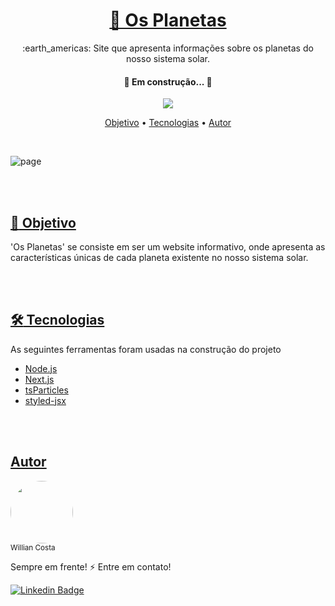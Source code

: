 <h1 align="center">
  <a href="https://the-planets-iota.vercel.app/">🔗 Os Planetas</a>
</h1>

<p align="center">:earth_americas: Site que apresenta informações sobre os planetas do nosso sistema solar.</p>

<h4 align="center"> 
	🚧  Em construção...  🚧
</h4>

<p align="center">
  <a href="https://lbesson.mit-license.org/">
    <img src="https://img.shields.io/badge/License-MIT-blue.svg"/>
  </a>
</p>

<!-- [![MIT license](https://img.shields.io/badge/License-MIT-blue.svg)](https://lbesson.mit-license.org/) -->

<p align="center">
 <a href="#dart-objetivo">Objetivo</a> •
 <a href="#hammer_and_wrench-tecnologias">Tecnologias</a> • 
 <a href="#autor">Autor</a>
</p>

<br/>

![page](https://user-images.githubusercontent.com/68829088/154877132-15f0d622-7052-4367-b86f-b4a0b465169b.gif)

<br/><br/>

## [:dart: Objetivo](#objetivo)

<p dir="auto">
  'Os Planetas' se consiste em ser um website informativo, onde apresenta as características únicas de cada planeta existente no nosso sistema solar.
</p>

<br/>

<br/>


## [:hammer_and_wrench: Tecnologias](#tecnologias)

<p dir="auto">
  As seguintes ferramentas foram usadas na construção do projeto
</p>

- [Node.js](https://nodejs.org/en/)
- [Next.js](https://nextjs.org//)
- [tsParticles](https://particles.js.org/)
- [styled-jsx](https://github.com/vercel/styled-jsx)

<br/><br/>
## [Autor](#autor)
<img style="border-radius: 50%;" width="100px" src="https://avatars.githubusercontent.com/u/68829088?v=4"/><br/>
<sub>Willian Costa</sub><br/>

Sempre em frente! :zap: Entre em contato!<br/>

[![Linkedin Badge](https://img.shields.io/badge/-Willian_Costa-blue?style=flat-square&logo=Linkedin&logoColor=white&link=https://www.linkedin.com/in/willian-costa-8b9b3518a/)](https://www.linkedin.com/in/willian-costa-8b9b3518a/) 
